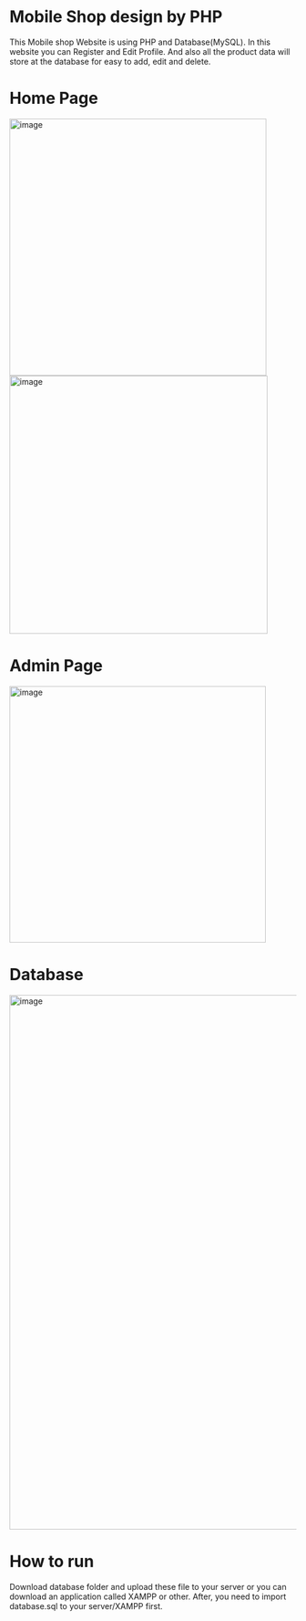 ﻿# Mobile Shop design by PHP
This Mobile shop Website is using PHP and Database(MySQL). In this website you can Register and Edit Profile. And also all the product data will store at the database for easy to add, edit and delete.
# Home Page
<img width="451" alt="image" src="https://github.com/marklee090/mobileshopPHP/assets/149919148/d8bbe64e-0393-432d-8a96-ea5f1195052f">
<img width="453" alt="image" src="https://github.com/marklee090/mobileshopPHP/assets/149919148/a3d8e6a7-60f1-4d92-b9a8-b62ea2dc9079">

# Admin Page
<img width="450" alt="image" src="https://github.com/marklee090/mobileshopPHP/assets/149919148/3648d5f5-e14a-449f-bd46-d3ad0c1be6ee">

# Database
<img width="938" alt="image" src="https://github.com/marklee090/mobileshopPHP/assets/149919148/6941c999-0294-4133-92de-f7c7bc9d6367">

# How to run
Download database folder and upload these file to your server or you can download an application called XAMPP or other. After, you need to import database.sql to your server/XAMPP first.


